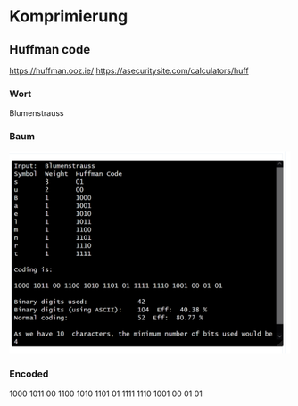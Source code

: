 # Komprimierung

## Huffman code

https://huffman.ooz.ie/
https://asecuritysite.com/calculators/huff


### Wort
Blumenstrauss

### Baum
![](res/2023-06-06-15-50-12.png)

### Encoded
1000 1011 00 1100 1010 1101 01 1111 1110 1001 00 01 01